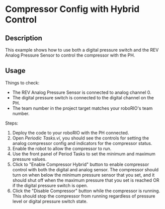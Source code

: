 # Compressor Config with Hybrid Control

## Description

This example shows how to use both a digital pressure switch and the REV Analog Pressure Sensor to control the compressor with the PH.

## Usage

Things to check:

* The REV Analog Pressure Sensor is connected to analog channel 0.
* The digital pressure switch is connected to the digital channel on the PH.
* The team number in the project target matches your roboRIO's team number.

Steps:

1. Deploy the code to your roboRIO with the PH connected.
2. Open _Periodic Tasks.vi_, you should see the controls for setting the analog compressor config and indicators for the compressor status.
3. Enable the robot to allow the compressor to run.
4. Use the front panel of Period Tasks to set the minimum and maximum pressure values.
5. Click to "Enable Compressor Hybrid" button to enable compressor control with both the digital and analog sensor. The compressor should turn on when below the minimum pressure sensor that you set, and it should shut off when the maximum pressure that you set is reached OR if the digital pressure switch is open.
6. Click the "Disable Compressor" button while the compressor is running. This should stop the compressor from running regardless of pressure level or digital pressure switch state.
